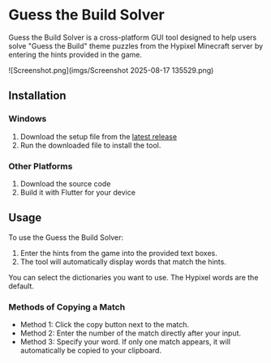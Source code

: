 # Guess the Build Solver

Guess the Build Solver is a cross-platform GUI tool designed to help users solve "Guess the Build" theme puzzles from the Hypixel Minecraft
server by entering the hints provided in the game.

![Screenshot.png](imgs/Screenshot 2025-08-17 135529.png)

## Installation

### Windows

1. Download the setup file from the [latest release](https://github.com/Finnomator/WordListSolverGUI/releases/latest)
2. Run the downloaded file to install the tool.

### Other Platforms

1. Download the source code
2. Build it with Flutter for your device

## Usage

To use the Guess the Build Solver:

1. Enter the hints from the game into the provided text boxes.
2. The tool will automatically display words that match the hints.

You can select the dictionaries you want to use. The Hypixel words are the default.

### Methods of Copying a Match

- Method 1: Click the copy button next to the match.
- Method 2: Enter the number of the match directly after your input.
- Method 3: Specify your word. If only one match appears, it will automatically be copied to your clipboard.
